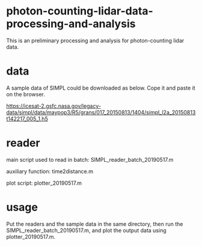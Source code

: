 # photon-counting-lidar-data-processing-and-analysis
This is an preliminary processing and analysis for photon-counting lidar data.

# data

A sample data of SIMPL could be downloaded as below. Cope it and paste it on the browser.

https://icesat-2.gsfc.nasa.gov/legacy-data/simpl/data/maypop3/R5/grans/017_20150813/1404/simpl_l2a_20150813t142217_005_1.h5

# reader
main script used to read in batch: SIMPL_reader_batch_20190517.m

auxiliary function: time2distance.m

plot script: plotter_20190517.m

# usage
Put the readers and the sample data in the same directory, then run the SIMPL_reader_batch_20190517.m, and plot the output data using plotter_20190517.m. 
